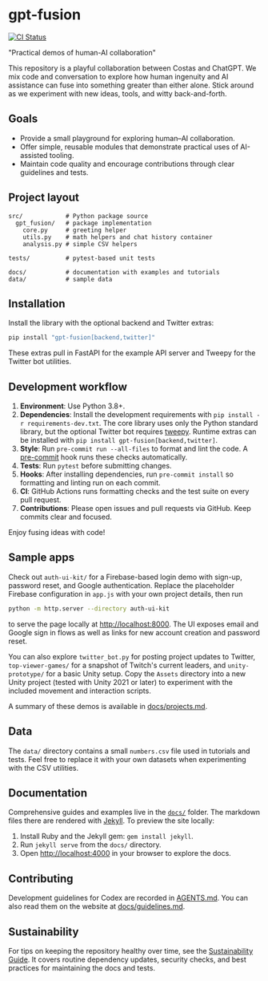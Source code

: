 # gpt-fusion
[![CI Status](https://github.com/costasford/gpt-fusion/actions/workflows/ci.yml/badge.svg)](https://github.com/costasford/gpt-fusion/actions/workflows/ci.yml)

"Practical demos of human-AI collaboration"

This repository is a playful collaboration between Costas and ChatGPT. We mix code and conversation to explore how human ingenuity and AI assistance can fuse into something greater than either alone. Stick around as we experiment with new ideas, tools, and witty back-and-forth.

## Goals

- Provide a small playground for exploring human–AI collaboration.
- Offer simple, reusable modules that demonstrate practical uses of AI-assisted tooling.
- Maintain code quality and encourage contributions through clear guidelines and tests.

## Project layout

```
src/            # Python package source
  gpt_fusion/   # package implementation
    core.py     # greeting helper
    utils.py    # math helpers and chat history container
    analysis.py # simple CSV helpers

tests/          # pytest-based unit tests

docs/           # documentation with examples and tutorials
data/           # sample data
```

## Installation

Install the library with the optional backend and Twitter extras:

```bash
pip install "gpt-fusion[backend,twitter]"
```

These extras pull in FastAPI for the example API server and Tweepy for the
Twitter bot utilities.

## Development workflow

1. **Environment**: Use Python 3.8+.
2. **Dependencies**: Install the development requirements with `pip install -r requirements-dev.txt`. The core library uses only the Python standard library, but the optional Twitter bot requires [tweepy](https://www.tweepy.org/).
   Runtime extras can be installed with `pip install gpt-fusion[backend,twitter]`.
3. **Style**: Run `pre-commit run --all-files` to format and lint the code. A [pre-commit](https://pre-commit.com) hook runs these checks automatically.
4. **Tests**: Run `pytest` before submitting changes.
5. **Hooks**: After installing dependencies, run `pre-commit install` so formatting and linting run on each commit.
6. **CI**: GitHub Actions runs formatting checks and the test suite on every pull request.
7. **Contributions**: Please open issues and pull requests via GitHub. Keep commits clear and focused.

Enjoy fusing ideas with code!

## Sample apps

Check out `auth-ui-kit/` for a Firebase-based login demo with sign-up, password reset,
and Google authentication. Replace the placeholder Firebase configuration in
`app.js` with your own project details, then run

```bash
python -m http.server --directory auth-ui-kit
```

to serve the page locally at <http://localhost:8000>. The UI exposes email and
Google sign in flows as well as links for new account creation and password
reset.

You can also explore `twitter_bot.py` for posting project updates to Twitter,
`top-viewer-games/` for a snapshot of Twitch's current leaders, and
`unity-prototype/` for a basic Unity setup. Copy the `Assets` directory into
a new Unity project (tested with Unity&nbsp;2021 or later) to experiment with the
included movement and interaction scripts.

A summary of these demos is available in [docs/projects.md](docs/projects.md).

## Data

The `data/` directory contains a small `numbers.csv` file used in tutorials and
tests. Feel free to replace it with your own datasets when experimenting with
the CSV utilities.

## Documentation

Comprehensive guides and examples live in the [`docs/`](docs) folder. The
markdown files there are rendered with [Jekyll](https://jekyllrb.com/). To preview
the site locally:

1. Install Ruby and the Jekyll gem: `gem install jekyll`.
2. Run `jekyll serve` from the `docs/` directory.
3. Open <http://localhost:4000> in your browser to explore the docs.

## Contributing

Development guidelines for Codex are recorded in [AGENTS.md](AGENTS.md).
You can also read them on the website at [docs/guidelines.md](docs/guidelines.md).

## Sustainability

For tips on keeping the repository healthy over time, see the [Sustainability Guide](docs/sustainability.md). It covers routine dependency updates, security checks, and best practices for maintaining the docs and tests.
